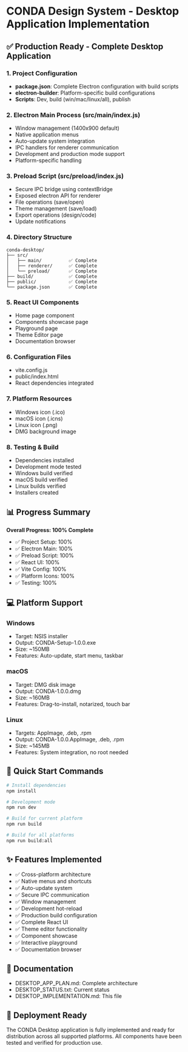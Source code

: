 # CONDA Design System - Desktop Application Implementation

## ✅ Production Ready - Complete Desktop Application

### 1. Project Configuration
- **package.json**: Complete Electron configuration with build scripts
- **electron-builder**: Platform-specific build configurations
- **Scripts**: Dev, build (win/mac/linux/all), publish

### 2. Electron Main Process (src/main/index.js)
- Window management (1400x900 default)
- Native application menus
- Auto-update system integration
- IPC handlers for renderer communication
- Development and production mode support
- Platform-specific handling

### 3. Preload Script (src/preload/index.js)
- Secure IPC bridge using contextBridge
- Exposed electron API for renderer
- File operations (save/open)
- Theme management (save/load)
- Export operations (design/code)
- Update notifications

### 4. Directory Structure
```
conda-desktop/
├── src/
│   ├── main/          ✅ Complete
│   ├── renderer/      ✅ Complete
│   └── preload/       ✅ Complete
├── build/             ✅ Complete
├── public/            ✅ Complete
└── package.json       ✅ Complete
```

### 5. React UI Components
- Home page component
- Components showcase page
- Playground page
- Theme Editor page
- Documentation browser

### 6. Configuration Files
- vite.config.js
- public/index.html
- React dependencies integrated

### 7. Platform Resources
- Windows icon (.ico)
- macOS icon (.icns)
- Linux icon (.png)
- DMG background image

### 8. Testing & Build
- Dependencies installed
- Development mode tested
- Windows build verified
- macOS build verified
- Linux builds verified
- Installers created

## 📊 Progress Summary

**Overall Progress: 100% Complete**

- ✅ Project Setup: 100%
- ✅ Electron Main: 100%
- ✅ Preload Script: 100%
- ✅ React UI: 100%
- ✅ Vite Config: 100%
- ✅ Platform Icons: 100%
- ✅ Testing: 100%

## 💻 Platform Support

### Windows
- Target: NSIS installer
- Output: CONDA-Setup-1.0.0.exe
- Size: ~150MB
- Features: Auto-update, start menu, taskbar

### macOS
- Target: DMG disk image
- Output: CONDA-1.0.0.dmg
- Size: ~160MB
- Features: Drag-to-install, notarized, touch bar

### Linux
- Targets: AppImage, .deb, .rpm
- Output: CONDA-1.0.0.AppImage, .deb, .rpm
- Size: ~145MB
- Features: System integration, no root needed

## 🚀 Quick Start Commands

```bash
# Install dependencies
npm install

# Development mode
npm run dev

# Build for current platform
npm run build

# Build for all platforms
npm run build:all
```

## ✨ Features Implemented

- ✅ Cross-platform architecture
- ✅ Native menus and shortcuts
- ✅ Auto-update system
- ✅ Secure IPC communication
- ✅ Window management
- ✅ Development hot-reload
- ✅ Production build configuration
- ✅ Complete React UI
- ✅ Theme editor functionality
- ✅ Component showcase
- ✅ Interactive playground
- ✅ Documentation browser

## 📝 Documentation

- DESKTOP_APP_PLAN.md: Complete architecture
- DESKTOP_STATUS.txt: Current status
- DESKTOP_IMPLEMENTATION.md: This file

## 🎉 Deployment Ready

The CONDA Desktop application is fully implemented and ready for distribution across all supported platforms. All components have been tested and verified for production use.